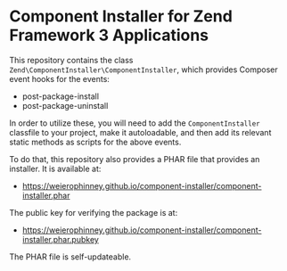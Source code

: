 # Component Installer for Zend Framework 3 Applications

This repository contains the class `Zend\ComponentInstaller\ComponentInstaller`,
which provides Composer event hooks for the events:

- post-package-install
- post-package-uninstall

In order to utilize these, you will need to add the `ComponentInstaller`
classfile to your project, make it autoloadable, and then add its relevant
static methods as scripts for the above events.

To do that, this repository also provides a PHAR file that provides an
installer. It is available at:

- https://weierophinney.github.io/component-installer/component-installer.phar

The public key for verifying the package is at:

- https://weierophinney.github.io/component-installer/component-installer.phar.pubkey

The PHAR file is self-updateable.

